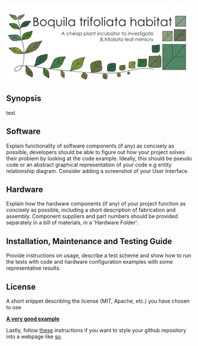 <img src="images/Banner.png" alt="image" style="width: 500px;"/>

## Synopsis

test

## Software

Explain functionality of software components (if any) as concisely as possible, developers should be able to figure out how your project solves their problem by looking at the code example. Ideally, this should be pseudo code or an abstract graphical representation of your code e.g entity relationship diagram. Consider adding a screenshot of your User Interface.

## Hardware

Explain how the hardware components (if any) of your project function as concisely as possible, including a short description of fabrication and assembly. Component suppliers and part numbers should be provided separately in a bill of materials, in a 'Hardware Folder'.

## Installation, Maintenance and Testing Guide

Provide instructions on usage, describe a test scheme and show how to run the tests with code and hardware configuration examples with some representative results.

## License

A short snippet describing the license (MIT, Apache, etc.) you have chosen to use

[**A very good example**](https://github.com/Biological-Microsystems-Laboratory/micropipette)

Lastly, follow [these](https://pages.github.com/) instructions if you want to style your github repository into a webpage like [so](https://biomakers.github.io/Example-repo/).